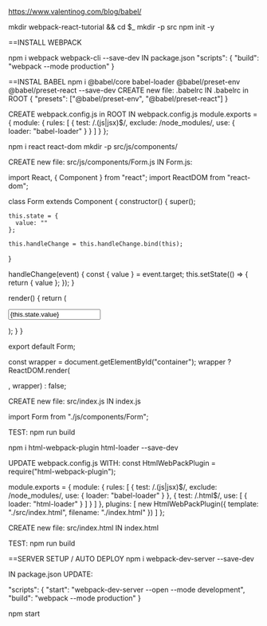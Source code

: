https://www.valentinog.com/blog/babel/

mkdir webpack-react-tutorial && cd $_
mkdir -p src
npm init -y

==INSTALL WEBPACK

npm i webpack webpack-cli --save-dev
IN package.json
"scripts": {
  "build": "webpack --mode production"
}

==INSTAL BABEL
npm i @babel/core babel-loader @babel/preset-env @babel/preset-react --save-dev
CREATE new file: .babelrc
IN .babelrc in ROOT
{
  "presets": ["@babel/preset-env", "@babel/preset-react"]
}


CREATE webpack.config.js in ROOT
IN webpack.config.js
module.exports = {
  module: {
    rules: [
      {
        test: /\.(js|jsx)$/,
        exclude: /node_modules/,
        use: {
          loader: "babel-loader"
        }
      }
    ]
  }
};

npm i react react-dom
mkdir -p src/js/components/




CREATE new file: src/js/components/Form.js
IN Form.js:

import React, { Component } from "react";
import ReactDOM from "react-dom";

class Form extends Component {
  constructor() {
    super();

    this.state = {
      value: ""
    };

    this.handleChange = this.handleChange.bind(this);
  }

  handleChange(event) {
    const { value } = event.target;
    this.setState(() => {
      return {
        value
      };
    });
  }

  render() {
    return (
      <form>
        <input
          type="text"
          value={this.state.value}
          onChange={this.handleChange}
        />
      </form>
    );
  }
}

export default Form;

const wrapper = document.getElementById("container");
wrapper ? ReactDOM.render(<Form />, wrapper) : false;







CREATE new file: src/index.js
IN index.js

import Form from "./js/components/Form";



TEST:
npm run build





npm i html-webpack-plugin html-loader --save-dev

UPDATE webpack.config.js
WITH:
const HtmlWebPackPlugin = require("html-webpack-plugin");

module.exports = {
  module: {
    rules: [
      {
        test: /\.(js|jsx)$/,
        exclude: /node_modules/,
        use: {
          loader: "babel-loader"
        }
      },
      {
        test: /\.html$/,
        use: [
          {
            loader: "html-loader"
          }
        ]
      }
    ]
  },
  plugins: [
    new HtmlWebPackPlugin({
      template: "./src/index.html",
      filename: "./index.html"
    })
  ]
};


CREATE new file: src/index.html
IN index.html

<!DOCTYPE html>
<html lang="en">
<head>
    <meta charset="utf-8">
    <title>How to set up React, Webpack, and Babel</title>
</head>
<body>
<div id="container"></div>
</body>
</html>



TEST:
npm run build


==SERVER SETUP / AUTO DEPLOY
npm i webpack-dev-server --save-dev

IN package.json
UPDATE:

"scripts": {
  "start": "webpack-dev-server --open --mode development",
  "build": "webpack --mode production"
}


npm start
